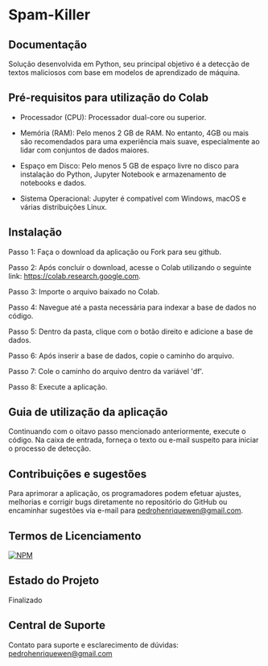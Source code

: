 # Spam-Killer

## Documentação
  Solução desenvolvida em Python, seu principal objetivo é a detecção de textos maliciosos com base em modelos de aprendizado de máquina.

## Pré-requisitos para utilização do Colab
- Processador (CPU): Processador dual-core ou superior.
  
- Memória (RAM): Pelo menos 2 GB de RAM. No entanto, 4GB ou mais são recomendados para uma experiência mais suave, especialmente ao lidar com conjuntos de dados maiores.

- Espaço em Disco: Pelo menos 5 GB de espaço livre no disco para instalação do Python, Jupyter Notebook e armazenamento de notebooks e dados.

- Sistema Operacional: Jupyter é compatível com Windows, macOS e várias distribuições Linux.

## Instalação 
  Passo 1: Faça o download da aplicação ou Fork para seu github.

  Passo 2: Após concluir o download, acesse o Colab utilizando o seguinte link: https://colab.research.google.com.

  Passo 3: Importe o arquivo baixado no Colab.

  Passo 4: Navegue até a pasta necessária para indexar a base de dados no código.

  Passo 5: Dentro da pasta, clique com o botão direito e adicione a base de dados.

  Passo 6: Após inserir a base de dados, copie o caminho do arquivo.

  Passo 7: Cole o caminho do arquivo dentro da variável 'df'.
  
  Passo 8: Execute a aplicação.

## Guia de utilização da aplicação
  Continuando com o oitavo passo mencionado anteriormente, execute o código. Na caixa de entrada, forneça o texto ou e-mail suspeito para iniciar o processo de detecção.

## Contribuições e sugestões 
  Para aprimorar a aplicação, os programadores podem efetuar ajustes, melhorias e corrigir bugs diretamente no repositório do GitHub ou encaminhar sugestões via e-mail para    pedrohenriquewen@gmail.com.

## Termos de Licenciamento
  [![NPM](https://img.shields.io/npm/l/react)](https://github.com/devsuperior/sds1-wmazoni/blob/master/LICENSE) 
  
## Estado do Projeto
  Finalizado
## Central de Suporte
  Contato para suporte e esclarecimento de dúvidas: pedrohenriquewen@gmail.com
